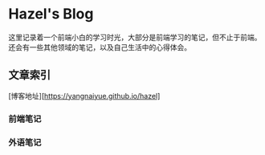 # Hazel's Blog
这里记录着一个前端小白的学习时光，大部分是前端学习的笔记，但不止于前端。还会有一些其他领域的笔记，以及自己生活中的心得体会。

## 文章索引
[博客地址][https://yangnaiyue.github.io/hazel]
### 前端笔记
### 外语笔记
